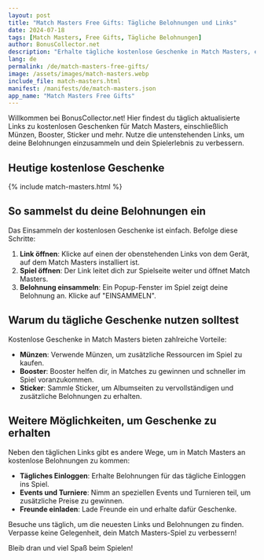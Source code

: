 ```yaml
---
layout: post
title: "Match Masters Free Gifts: Tägliche Belohnungen und Links"
date: 2024-07-18
tags: [Match Masters, Free Gifts, Tägliche Belohnungen]
author: BonusCollector.net
description: "Erhalte tägliche kostenlose Geschenke in Match Masters, einschließlich Münzen, Booster und mehr. Aktuelle Belohnungslinks findest du hier."
lang: de
permalink: /de/match-masters-free-gifts/
image: /assets/images/match-masters.webp
include_file: match-masters.html
manifest: /manifests/de/match-masters.json
app_name: "Match Masters Free Gifts"
---
```


Willkommen bei BonusCollector.net! Hier findest du täglich aktualisierte Links zu kostenlosen Geschenken für Match Masters, einschließlich Münzen, Booster, Sticker und mehr. Nutze die untenstehenden Links, um deine Belohnungen einzusammeln und dein Spielerlebnis zu verbessern.

## Heutige kostenlose Geschenke

{% include match-masters.html %}

## So sammelst du deine Belohnungen ein

Das Einsammeln der kostenlosen Geschenke ist einfach. Befolge diese Schritte:

1. **Link öffnen**: Klicke auf einen der obenstehenden Links von dem Gerät, auf dem Match Masters installiert ist.
2. **Spiel öffnen**: Der Link leitet dich zur Spielseite weiter und öffnet Match Masters.
3. **Belohnung einsammeln**: Ein Popup-Fenster im Spiel zeigt deine Belohnung an. Klicke auf "EINSAMMELN".

## Warum du tägliche Geschenke nutzen solltest

Kostenlose Geschenke in Match Masters bieten zahlreiche Vorteile:
- **Münzen**: Verwende Münzen, um zusätzliche Ressourcen im Spiel zu kaufen.
- **Booster**: Booster helfen dir, in Matches zu gewinnen und schneller im Spiel voranzukommen.
- **Sticker**: Sammle Sticker, um Albumseiten zu vervollständigen und zusätzliche Belohnungen zu erhalten.

## Weitere Möglichkeiten, um Geschenke zu erhalten

Neben den täglichen Links gibt es andere Wege, um in Match Masters an kostenlose Belohnungen zu kommen:
- **Tägliches Einloggen**: Erhalte Belohnungen für das tägliche Einloggen ins Spiel.
- **Events und Turniere**: Nimm an speziellen Events und Turnieren teil, um zusätzliche Preise zu gewinnen.
- **Freunde einladen**: Lade Freunde ein und erhalte dafür Geschenke.

Besuche uns täglich, um die neuesten Links und Belohnungen zu finden. Verpasse keine Gelegenheit, dein Match Masters-Spiel zu verbessern!

Bleib dran und viel Spaß beim Spielen!
